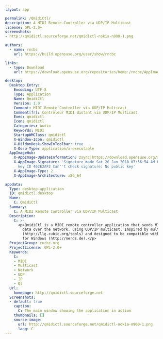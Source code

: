 ```yaml
---
layout: app

permalink: /QmidiCtl/
description: A MIDI Remote Controller via UDP/IP Multicast
license: GPL-2.0+
screenshots:
- http://qmidictl.sourceforge.net/qmidictl-nokia-n900-1.png

authors:
  - name: rncbc
    url: https://build.opensuse.org/user/show/rncbc

links:
  - type: Download
    url: https://download.opensuse.org/repositories/home:/rncbc/AppImage/qmidictl-latest-x86_64.AppImage.mirrorlist

desktop:
  Desktop Entry:
    Encoding: UTF-8
    Type: Application
    Name: QmidiCtl
    Version: 1.0
    Comment: MIDI Remote Controller via UDP/IP Multicast
    Comment[fr]: Contrôleur MIDI distant via UDP/IP Multicast
    Exec: qmidictl
    Icon: qmidictl
    Categories: Audio
    Keywords: MIDI
    StartupWMClass: qmidictl
    X-Window-Icon: qmidictl
    X-HildonDesk-ShowInToolbar: true
    X-Osso-Type: application/x-executable
  AppImageHub:
    X-AppImage-UpdateInformation: zsync|https://download.opensuse.org/repositories/home:/rncbc/AppImage/qmidictl-latest-x86_64.AppImage.zsync
    X-AppImage-Signature: 'Signature made Sat 20 Jan 2018 07:56:54 AM UTC using DSA
      key ID 462E2AF2 Can''t check signature: No public key'
    X-AppImage-Type: 2
    X-AppImage-Architecture: x86_64

appdata:
  Type: desktop-application
  ID: qmidictl.desktop
  Name:
    C: QmidiCtl
  Summary:
    C: A MIDI Remote Controller via UDP/IP Multicast
  Description:
    C: >-
      <p>QmidiCtl is a MIDI remote controller application that sends MIDI
        data over the network, using UDP/IP multicast. Inspired by multimidicast
        (http://llg.cubic.org/tools) and designed to be compatible with ipMIDI
        for Windows (http://nerds.de).</p>
  ProjectGroup: rncbc.org
  ProjectLicense: GPL-2.0+
  Keywords:
    C:
    - MIDI
    - Multicast
    - Network
    - UDP
    - IP
    - Qt
  Url:
    homepage: http://qmidictl.sourceforge.net
  Screenshots:
  - default: true
    caption:
      C: The main window showing the application in action
    thumbnails: []
    source-image:
      url: http://qmidictl.sourceforge.net/qmidictl-nokia-n900-1.png
      lang: C
---
```

